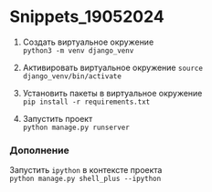 # Snippets_19052024

1. Создать виртуальное окружение  
`python3 -m venv django_venv`

2. Активировать виртуальное окружение
`source django_venv/bin/activate`

3. Установить пакеты в виртуальное окружение  
`pip install -r requirements.txt`

4. Запустить проект  
`python manage.py runserver`


### Дополнение
Запустить `ipython` в контексте проекта  
`python manage.py shell_plus --ipython`